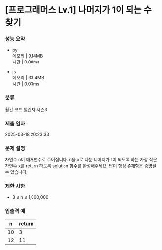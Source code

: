 # [프로그래머스 Lv.1] 나머지가 1이 되는 수 찾기

### 성능 요약

- py  
  메모리 | 9.14MB  
  시간 | 0.00ms

- js  
  메모리 | 33.4MB  
  시간 | 0.03ms

### 분류

월간 코드 챌린지 시즌3

### 제출 일자

2025-03-18 20:23:33

### 문제 설명

자연수 n이 매개변수로 주어집니다. n을 x로 나눈 나머지가 1이 되도록 하는 가장 작은 자연수 x를 return 하도록 solution 함수를 완성해주세요. 답이 항상 존재함은 증명될 수 있습니다.

### 제한 사항

- 3 ≤ n ≤ 1,000,000

### 입출력 예

| n   | return |
| --- | ------ |
| 10  | 3      |
| 12  | 11     |
